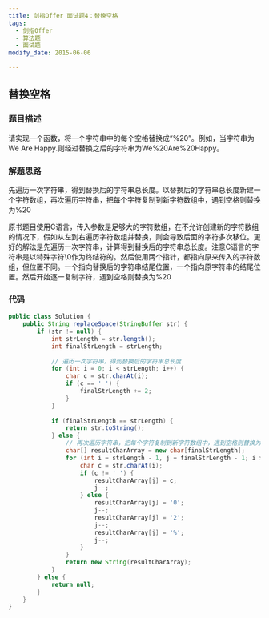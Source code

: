 ```yaml
---
title: 剑指Offer 面试题4：替换空格
tags: 
  - 剑指Offer
  - 算法题
  - 面试题
modify_date: 2015-06-06

---
```


## 替换空格

### 题目描述
请实现一个函数，将一个字符串中的每个空格替换成“%20”。例如，当字符串为We Are Happy.则经过替换之后的字符串为We%20Are%20Happy。

<!--more-->

### 解题思路
先遍历一次字符串，得到替换后的字符串总长度。以替换后的字符串总长度新建一个字符数组，再次遍历字符串，把每个字符复制到新字符数组中，遇到空格则替换为%20

原书题目使用C语言，传入参数是足够大的字符数组，在不允许创建新的字符数组的情况下，假如从左到右遍历字符数组并替换，则会导致后面的字符多次移位。更好的解法是先遍历一次字符串，计算得到替换后的字符串总长度。注意C语言的字符串是以特殊字符\0作为终结符的。然后使用两个指针，都指向原来传入的字符数组，但位置不同。一个指向替换后的字符串结尾位置，一个指向原字符串的结尾位置。然后开始逐一复制字符，遇到空格则替换为%20

### 代码
```java
public class Solution {
    public String replaceSpace(StringBuffer str) {
    	if (str != null) {
            int strLength = str.length();
            int finalStrLength = strLength;
            
            // 遍历一次字符串，得到替换后的字符串总长度
            for (int i = 0; i < strLength; i++) {
                char c = str.charAt(i);
                if (c == ' ') {
                    finalStrLength += 2;
                }
            }
            
            if (finalStrLength == strLength) {
                return str.toString();
            } else {
                // 再次遍历字符串，把每个字符复制到新字符数组中，遇到空格则替换为%20
                char[] resultCharArray = new char[finalStrLength];
                for (int i = strLength - 1, j = finalStrLength - 1; i >=0; i--) {
                    char c = str.charAt(i);
                    if (c != ' ') {
                        resultCharArray[j] = c;
                        j--;
                    } else {
                        resultCharArray[j] = '0';
                        j--;
                        resultCharArray[j] = '2';
                        j--;
                        resultCharArray[j] = '%';
                        j--;
                    }
                }
                return new String(resultCharArray);
            }
        } else {
            return null;
        }
    }
}
```

